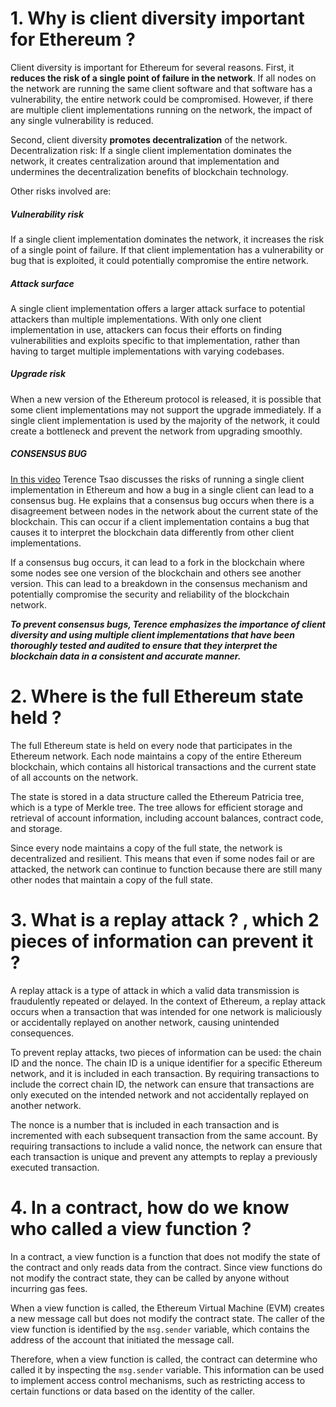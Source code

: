 # 1. Why is client diversity important for Ethereum ?

Client diversity is important for Ethereum for several reasons. First, it **reduces the risk of a single point of failure in the network**. If all nodes on the network are running the same client software and that software has a vulnerability, the entire network could be compromised. However, if there are multiple client implementations running on the network, the impact of any single vulnerability is reduced.

Second, client diversity **promotes decentralization** of the network. Decentralization risk: If a single client implementation dominates the network, it creates centralization around that implementation and undermines the decentralization benefits of blockchain technology.

Other risks involved are:

##### Vulnerability risk

If a single client implementation dominates the network, it increases the risk of a single point of failure. If that client implementation has a vulnerability or bug that is exploited, it could potentially compromise the entire network.

##### Attack surface

A single client implementation offers a larger attack surface to potential attackers than multiple implementations. With only one client implementation in use, attackers can focus their efforts on finding vulnerabilities and exploits specific to that implementation, rather than having to target multiple implementations with varying codebases.

##### Upgrade risk

When a new version of the Ethereum protocol is released, it is possible that some client implementations may not support the upgrade immediately. If a single client implementation is used by the majority of the network, it could create a bottleneck and prevent the network from upgrading smoothly.

##### CONSENSUS BUG

[In this video](https://www.youtube.com/live/wklZU_MYnAk?feature=share&t=1789) Terence Tsao discusses the risks of running a single client implementation in Ethereum and how a bug in a single client can lead to a consensus bug. He explains that a consensus bug occurs when there is a disagreement between nodes in the network about the current state of the blockchain. This can occur if a client implementation contains a bug that causes it to interpret the blockchain data differently from other client implementations.

If a consensus bug occurs, it can lead to a fork in the blockchain where some nodes see one version of the blockchain and others see another version. This can lead to a breakdown in the consensus mechanism and potentially compromise the security and reliability of the blockchain network.

**_To prevent consensus bugs, Terence emphasizes the importance of client diversity and using multiple client implementations that have been thoroughly tested and audited to ensure that they interpret the blockchain data in a consistent and accurate manner._**

# 2. Where is the full Ethereum state held ?

The full Ethereum state is held on every node that participates in the Ethereum network. Each node maintains a copy of the entire Ethereum blockchain, which contains all historical transactions and the current state of all accounts on the network.

The state is stored in a data structure called the Ethereum Patricia tree, which is a type of Merkle tree. The tree allows for efficient storage and retrieval of account information, including account balances, contract code, and storage.

Since every node maintains a copy of the full state, the network is decentralized and resilient. This means that even if some nodes fail or are attacked, the network can continue to function because there are still many other nodes that maintain a copy of the full state.

# 3. What is a replay attack ? , which 2 pieces of information can prevent it ?

A replay attack is a type of attack in which a valid data transmission is fraudulently repeated or delayed. In the context of Ethereum, a replay attack occurs when a transaction that was intended for one network is maliciously or accidentally replayed on another network, causing unintended consequences.

To prevent replay attacks, two pieces of information can be used: the chain ID and the nonce. The chain ID is a unique identifier for a specific Ethereum network, and it is included in each transaction. By requiring transactions to include the correct chain ID, the network can ensure that transactions are only executed on the intended network and not accidentally replayed on another network.

The nonce is a number that is included in each transaction and is incremented with each subsequent transaction from the same account. By requiring transactions to include a valid nonce, the network can ensure that each transaction is unique and prevent any attempts to replay a previously executed transaction.

# 4. In a contract, how do we know who called a view function ?

In a contract, a view function is a function that does not modify the state of the contract and only reads data from the contract. Since view functions do not modify the contract state, they can be called by anyone without incurring gas fees.

When a view function is called, the Ethereum Virtual Machine (EVM) creates a new message call but does not modify the contract state. The caller of the view function is identified by the `msg.sender` variable, which contains the address of the account that initiated the message call.

Therefore, when a view function is called, the contract can determine who called it by inspecting the `msg.sender` variable. This information can be used to implement access control mechanisms, such as restricting access to certain functions or data based on the identity of the caller.
